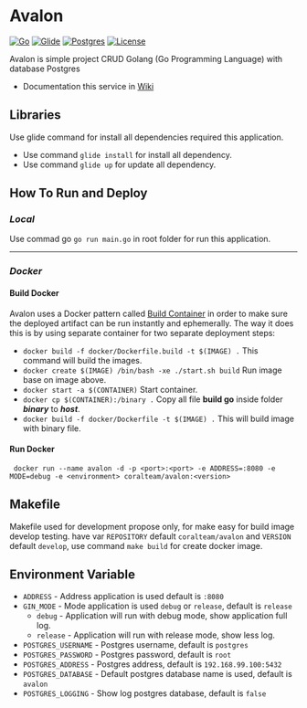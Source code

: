 # Avalon

[![Go](https://img.shields.io/badge/go-1.8.0-00E5E6.svg)](https://golang.org/)
[![Glide](https://img.shields.io/badge/glide-0.12.3-CFBDB1.svg)](https://glide.sh/)
[![Postgres](https://img.shields.io/badge/postgres-9.6.2-2C5687.svg)](https://www.postgresql.org/)
[![License](https://img.shields.io/badge/license-MIT-44897A.svg)](https://github.com/dynastymasra/Avalon/blob/master/LICENSE)

Avalon is simple project CRUD Golang (Go Programming Language) with database Postgres

- Documentation this service in [Wiki](https://github.com/dynastymasra/Avalon/wiki)

## Libraries
Use glide command for install all dependencies required this application.
  - Use command `glide install` for install all dependency.
  - Use command `glide up` for update all dependency.

  ## How To Run and Deploy

### *Local*

Use commad go `go run main.go` in root folder for run this application.

-----

### *Docker*

#### Build Docker

Avalon uses a Docker pattern called [Build Container](https://medium.com/@alexeiled/docker-pattern-the-build-container-b0d0e86ad601#.ixjx51u42) in order to make sure the deployed artifact 
can be run instantly and ephemerally. The way it does this is by using separate container for two separate deployment steps:

  - `docker build -f docker/Dockerfile.build -t $(IMAGE) .` This command will build the images.
  - `docker create $(IMAGE) /bin/bash -xe ./start.sh build` Run image base on image above.
  - `docker start -a $(CONTAINER)` Start container.
  - `docker cp $(CONTAINER):/binary .` Copy all file **build go** inside folder ***binary*** to ***host***.
  - `docker build -f docker/Dockerfile -t $(IMAGE) .` This will build image with binary file.

#### Run Docker
```
 docker run --name avalon -d -p <port>:<port> -e ADDRESS=:8080 -e MODE=debug -e <environment> coralteam/avalon:<version>
```  

## Makefile

Makefile used for development propose only, for make easy for build image develop testing. have var `REPOSITORY` default `coralteam/avalon` and 
`VERSION` default `develop`, use command `make build` for create docker image.

## Environment Variable

+ `ADDRESS` - Address application is used default is `:8080`
+ `GIN_MODE` - Mode application is used `debug` or `release`, default is `release`
  - `debug` - Application will run with debug mode, show application full log.
  - `release` - Application will run with release mode, show less log.
+ `POSTGRES_USERNAME` - Postgres username, default is `postgres`
+ `POSTGRES_PASSWORD` - Postgres password, default is `root`
+ `POSTGRES_ADDRESS` - Postgres address, default is `192.168.99.100:5432`
+ `POSTGRES_DATABASE` - Default postgres database name is used, default is `avalon`
+ `POSTGRES_LOGGING` - Show log postgres database, default is `false`